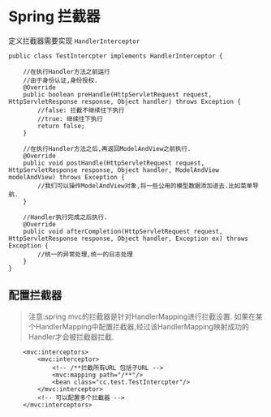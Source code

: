 # Spring 拦截器

定义拦截器需要实现 ```HandlerInterceptor```

```
public class TestIntercpter implements HandlerInterceptor {

    //在执行Handler方法之前运行
    //由于身份认证,身份授权.
    @Override
    public boolean preHandle(HttpServletRequest request, HttpServletResponse response, Object handler) throws Exception {
        //false: 拦截不继续往下执行
        //true: 继续往下执行
        return false;
    }

    //在执行Handler方法之后,再返回ModelAndView之前执行.
    @Override
    public void postHandle(HttpServletRequest request, HttpServletResponse response, Object handler, ModelAndView modelAndView) throws Exception {
        //我们可以操作ModelAndView对象,将一些公用的模型数据添加进去.比如菜单导航.
    }

    //Handler执行完成之后执行.
    @Override
    public void afterCompletion(HttpServletRequest request, HttpServletResponse response, Object handler, Exception ex) throws Exception {
        //统一的异常处理,统一的日志处理
    }
}
```

## 配置拦截器

> 注意:spring mvc的拦截器是针对HandlerMapping进行拦截设置.
> 如果在某个HandlerMapping中配置拦截器,经过该HandlerMapping映射成功的Handler才会被拦截器拦截.

```
    <mvc:interceptors>
        <mvc:interceptor>
            <!-- /**拦截所有URL 包括子URL -->
            <mvc:mapping path="/**"/>
            <bean class="cc.test.TestIntercpter"/>
        </mvc:interceptor>
        <!-- 可以配置多个拦截器 -->
    </mvc:interceptors>
```
